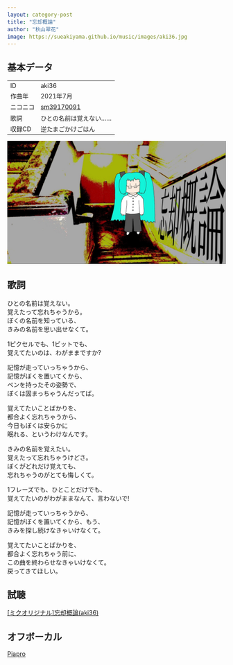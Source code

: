 ```yaml
---
layout: category-post
title: "忘却概論"
author: "秋山翠花"
image: https://sueakiyama.github.io/music/images/aki36.jpg
---
```


## 基本データ
<div class="song-block">
<table class="float-left">
  <tr>
    <td>ID</td>
    <td>aki36</td>
  </tr>
  <tr>
    <td>作曲年</td>
    <td>2021年7月</td>
  </tr>
  <tr>
    <td>ニコニコ</td>
    <td><a href="https://nico.ms/sm39170091">sm39170091</a></td>
  </tr>
  <tr>
    <td>歌詞</td>
    <td>ひとの名前は覚えない……</td>
  </tr>
  <tr>
    <td>収録CD</td>
    <td>逆たまごかけごはん</td>
  </tr>
</table>

<img class="float-right" src="images/aki36.jpg" alt="忘却概論">
</div>

## 歌詞

ひとの名前は覚えない。  
覚えたって忘れちゃうから。  
ぼくの名前を知っている、  
きみの名前を思い出せなくて。

1ピクセルでも、1ビットでも、  
覚えてたいのは、わがままですか?

記憶が走っていっちゃうから、  
記憶がぼくを置いてくから、  
ペンを持ったその姿勢で、  
ぼくは固まっちゃうんだってば。

覚えてたいことばかりを、  
都合よく忘れちゃうから、  
今日もぼくは安らかに  
眠れる、というわけなんです。

きみの名前を覚えたい。  
覚えたって忘れちゃうけどさ。  
ぼくがどれだけ覚えても、  
忘れちゃうのがとても悔しくて。

1フレーズでも、ひとことだけでも、  
覚えてたいのがわがままなんて、言わないで!

記憶が走っていっちゃうから、  
記憶がぼくを置いてくから、もう、  
きみを探し続けなきゃいけなくて。

覚えてたいことばかりを、  
都合よく忘れちゃう前に、  
この曲を終わらせなきゃいけなくて。  
戻ってきてほしい。

## 試聴

<script type="application/javascript" src="https://embed.nicovideo.jp/watch/sm39170091/script?w=640&h=360"></script><noscript><a href="https://www.nicovideo.jp/watch/sm39170091">[ミクオリジナル]忘却概論(aki36)</a></noscript>

## オフボーカル

<a href="https://piapro.jp/t/Tu5t" target="_blank">Piapro</a>
